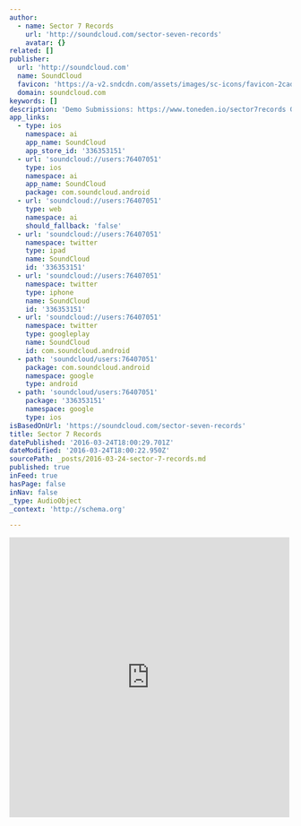 ```yaml
---
author:
  - name: Sector 7 Records
    url: 'http://soundcloud.com/sector-seven-records'
    avatar: {}
related: []
publisher:
  url: 'http://soundcloud.com'
  name: SoundCloud
  favicon: 'https://a-v2.sndcdn.com/assets/images/sc-icons/favicon-2cadd14b.ico'
  domain: soundcloud.com
keywords: []
description: 'Demo Submissions: https://www.toneden.io/sector7records General Inquires: SectorSevenRecords@gmail.com Sector 7 Records has one purpose: Expose the world to amazing electronic music artists and sounds. Originating from Columbus Ohio, S7R accepts any genre.'
app_links:
  - type: ios
    namespace: ai
    app_name: SoundCloud
    app_store_id: '336353151'
  - url: 'soundcloud://users:76407051'
    type: ios
    namespace: ai
    app_name: SoundCloud
    package: com.soundcloud.android
  - url: 'soundcloud://users:76407051'
    type: web
    namespace: ai
    should_fallback: 'false'
  - url: 'soundcloud://users:76407051'
    namespace: twitter
    type: ipad
    name: SoundCloud
    id: '336353151'
  - url: 'soundcloud://users:76407051'
    namespace: twitter
    type: iphone
    name: SoundCloud
    id: '336353151'
  - url: 'soundcloud://users:76407051'
    namespace: twitter
    type: googleplay
    name: SoundCloud
    id: com.soundcloud.android
  - path: 'soundcloud/users:76407051'
    package: com.soundcloud.android
    namespace: google
    type: android
  - path: 'soundcloud/users:76407051'
    package: '336353151'
    namespace: google
    type: ios
isBasedOnUrl: 'https://soundcloud.com/sector-seven-records'
title: Sector 7 Records
datePublished: '2016-03-24T18:00:29.701Z'
dateModified: '2016-03-24T18:00:22.950Z'
sourcePath: _posts/2016-03-24-sector-7-records.md
published: true
inFeed: true
hasPage: false
inNav: false
_type: AudioObject
_context: 'http://schema.org'

---
```

<iframe src="https://cdn.embedly.com/widgets/media.html?src=https%3A%2F%2Fw.soundcloud.com%2Fplayer%2F%3Fvisual%3Dtrue%26url%3Dhttp%253A%252F%252Fapi.soundcloud.com%252Fusers%252F76407051%26show_artwork%3Dtrue&amp;url=https%3A%2F%2Fsoundcloud.com%2Fsector-seven-records&amp;image=http%3A%2F%2Fi1.sndcdn.com%2Favatars-000205975785-5ij3rh-t500x500.jpg&amp;key=b7d04c9b404c499eba89ee7072e1c4f7&amp;type=text%2Fhtml&amp;schema=soundcloud" width="500" height="500" scrolling="no" frameborder="0" allowfullscreen="allowfullscreen" style=""></iframe>